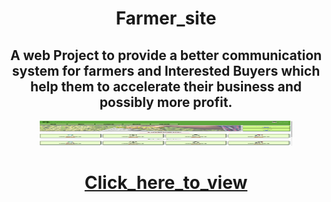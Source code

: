 <div align="center">
  <h1> Farmer_site </h1>
<h2>A web Project to provide a better communication system for farmers and Interested Buyers which help them to  accelerate their business  and possibly more profit.</h2>
  <img src="kisanmitra.png" style=" width:80%; height:40px">
<p><a href="https://codebiet.github.io/Farmer_site/"><h1>Click_here_to_view</h1></a></p>
</div>

